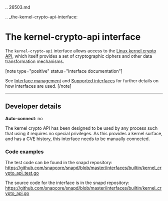 .. 26503.md

.. _the-kernel-crypto-api-interface:

# The kernel-crypto-api interface

The `kernel-crypto-api` interface allows access to the [Linux kernel crypto API](https://www.kernel.org/doc/html/v4.11/crypto/index.html), which itself provides a set of cryptographic ciphers and other data transformation mechanisms.

[note type="positive" status="Interface documentation"]

See [Interface management](interface-management.md) and [Supported interfaces](supported-interfaces.md) for further details on how interfaces are used.
[/note]

---

<h2 id='heading--dev-details'>Developer details </h2>

**Auto-connect**: no

The kernel crypto API has been designed to be used by any process such that using it requires no special privileges. As this provides a kernel surface, and has a CVE history, this interface needs to be manually connected.


### Code examples

The test code can be found in the snapd repository: https://github.com/snapcore/snapd/blob/master/interfaces/builtin/kernel_crypto_api_test.go

The source code for the interface is in the snapd repository: https://github.com/snapcore/snapd/blob/master/interfaces/builtin/kernel_crypto_api.go
